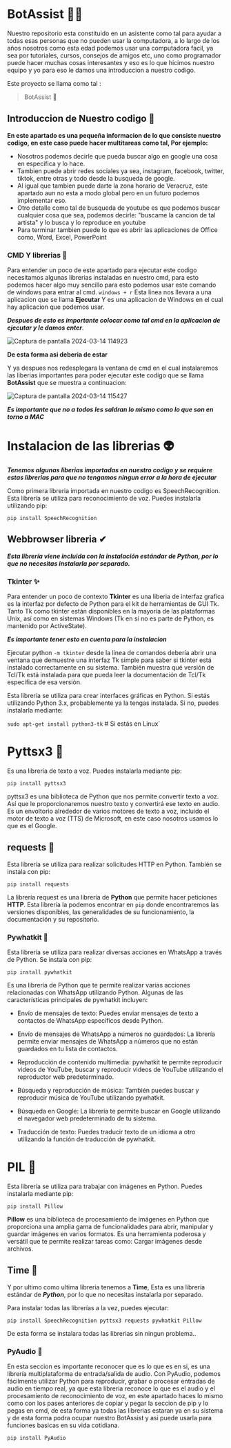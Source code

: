 # BotAssist 😶‍🌫️
Nuestro repositorio esta constituido en un asistente como tal para ayudar a todas esas personas que no pueden usar la computadora, a lo largo de los años nosotros como esta edad podemos usar una computadora facil, ya sea por tutoriales, cursos, consejos de amigos etc, uno como programador puede hacer muchas cosas interesantes y eso es lo que hicimos nuestro equipo y yo para eso le damos una introduccion a nuestro codigo.

Este proyecto se llama como tal :
> BotAssist 🍕

## Introduccion de Nuestro codigo 🐢
**En este apartado es una pequeña informacion de lo que consiste nuestro codigo, en este caso puede hacer multitareas como tal, Por ejemplo:**

- Nosotros podemos decirle que pueda buscar algo en google una cosa en especifica y lo hace.
- Tambien puede abrir redes sociales ya sea, instagram, facebook, twitter, tiktok, entre otras y todo desde la busqueda de google.
- Al igual que tambien puede darte la zona horario de Veracruz, este apartado aun no esta a modo global pero en un futuro podemos implementar eso.
- Otro detalle como tal de busqueda de youtube es que podemos buscar cualquier cosa que sea, podemos decirle: "buscame la cancion de tal artista" y lo busca y lo 
  reproduce en youtube
- Para terminar tambien puede lo que es abrir las aplicaciones de Office como, Word, Excel, PowerPoint


### CMD Y librerias 👻

Para entender un poco de este apartado para ejecutar este codigo necesitamos algunas librerias instaladas en nuestro cmd, para esto podemos hacer algo muy sencillo para esto podemos usar este comando de windows para entrar al cmd.
 `windows + r`
 Esta linea nos llevara a una aplicacion que se llama **Ejecutar** Y es una aplicacion de Windows en el cual hay aplicacion que podemos usar.

***Despues de esto es importante colocar como tal cmd en la aplicacion de ejecutar y le damos enter***.



![Captura de pantalla 2024-03-14 114923](https://github.com/victor555ops/Bot_project/assets/150841434/7fff6c60-b4d9-4ce7-86cb-e751eee63221)



**De esta forma asi deberia de estar**


Y ya despues nos redesplegara la ventana de cmd en el cual instalaremos las liberias importantes para poder ejecutar este codigo que se llama **BotAssist** que se muestra a continuacion:

![Captura de pantalla 2024-03-14 115427](https://github.com/victor555ops/Bot_project/assets/150841434/c483c8e7-7944-4f30-83d2-af5f6034b893)



***Es importante que no a todos les saldran lo mismo como lo que son en torno a MAC***




# Instalacion de las librerias 👽

 ***Tenemos algunas liberias importadas en nuestro codigo y se requiere estas librerias para que no tengamos ningun error a la hora de ejecutar***


Como primera libreria importada en nuestro codigo es SpeechRecognition.
Esta librería se utiliza para reconocimiento de voz. Puedes instalarla utilizando pip:

`pip install SpeechRecognition`


## Webbrowser libreria ✔

 ***Esta librería viene incluida con la instalación estándar de Python, por lo que no necesitas instalarla por separado.***


### Tkinter ✨

Para entender un poco de contexto **Tkinter** es una liberia de interfaz grafica es la interfaz por defecto de Python para el kit de herramientas de GUI Tk. Tanto Tk como tkinter están disponibles en la mayoría de las plataformas Unix, así como en sistemas Windows (Tk en sí no es parte de Python, es mantenido por ActiveState).

***Es importante tener esto en cuenta para la instalacion***

Ejecutar python `-m tkinter` desde la línea de comandos debería abrir una ventana que demuestre una interfaz Tk simple para saber si tkinter está instalado correctamente en su sistema. También muestra qué versión de Tcl/Tk está instalada para que pueda leer la documentación de Tcl/Tk específica de esa versión.

Esta librería se utiliza para crear interfaces gráficas en Python. Si estás utilizando Python 3.x, probablemente ya la tengas instalada. Si no, puedes instalarla mediante:


`sudo apt-get install python3-tk`  # Si estás en Linux`



# Pyttsx3 🤖

Es una librería de texto a voz. Puedes instalarla mediante pip:

`pip install pyttsx3`  


pyttsx3 es una biblioteca de Python que nos permite convertir texto a voz. Así que le proporcionaremos nuestro texto y convertirá ese texto en audio. Es un envoltorio alrededor de varios motores de texto a voz, incluido el motor de texto a voz (TTS) de Microsoft, en este caso nosotros usamos lo que es el Google.


## requests 🎈

Esta librería se utiliza para realizar solicitudes HTTP en Python. También se instala con pip:

`pip install requests`


La librería request es una librería de **Python** que permite hacer peticiones **HTTP**. Esta librería la podemos encontrar en `pip` donde encontraremos las versiones disponibles, las generalidades de su funcionamiento, la documentación y su repositorio.


### Pywhatkit 🎡

Esta librería se utiliza para realizar diversas acciones en WhatsApp a través de Python. Se instala con pip:

`pip install pywhatkit`

Es una librería de Python que te permite realizar varias acciones relacionadas con WhatsApp utilizando Python. Algunas de las características principales de pywhatkit incluyen:

- Envío de mensajes de texto: Puedes enviar mensajes de texto a contactos de WhatsApp específicos desde Python.

- Envío de mensajes de WhatsApp a números no guardados: La librería permite enviar mensajes de WhatsApp a números que no están guardados en tu lista de contactos.

- Reproducción de contenido multimedia: pywhatkit te permite reproducir videos de YouTube, buscar y reproducir videos de YouTube utilizando el reproductor web predeterminado.

- Búsqueda y reproducción de música: También puedes buscar y reproducir música de YouTube utilizando pywhatkit.

- Búsqueda en Google: La librería te permite buscar en Google utilizando el navegador web predeterminado de tu sistema.

- Traducción de texto: Puedes traducir texto de un idioma a otro utilizando la función de traducción de pywhatkit.



# PIL 💢

Esta librería se utiliza para trabajar con imágenes en Python. Puedes instalarla mediante pip:

`pip install Pillow`

**Pillow** es una biblioteca de procesamiento de imágenes en Python que proporciona una amplia gama de funcionalidades para abrir, manipular y guardar imágenes en varios formatos. Es una herramienta poderosa y versátil que te permite realizar tareas como: Cargar imágenes desde archivos.


## Time 💨

Y por ultimo como ultima libreria tenemos a **Time**, Esta es una librería estándar de ***Python***, por lo que no necesitas instalarla por separado.

Para instalar todas las librerías a la vez, puedes ejecutar:

`pip install SpeechRecognition pyttsx3 requests pywhatkit Pillow`

De esta forma se instalara todas las librerias sin ningun problema..

### PyAudio 🎤
En esta seccion es importante reconocer que es lo que es en si, es una librería multiplataforma de entrada/salida de audio. Con PyAudio, podemos fácilmente utilizar Python para reproducir, grabar o procesar entradas de audio en tiempo real, ya que esta libreria reconoce lo que es el audio y el procesamiento de reconocimiento de voz, en este apartado haces lo mismo como con los pases anteriores de copiar y pegar la seccion de pip y lo pegas en cmd, de esta forma ya todas las librerias estaran ya en su sistema y de esta forma podra ocupar nuestro BotAssist y asi puede usarla para funciones basicas en su vida cotidiana.

`pip install PyAudio`






 
